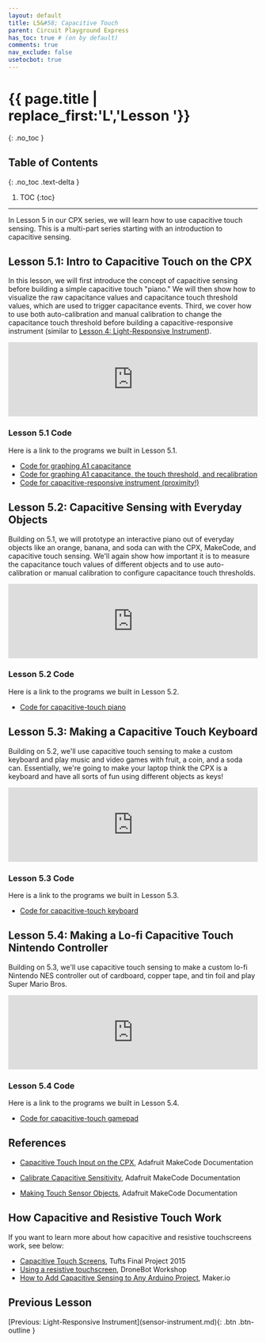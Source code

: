 ```yaml
---
layout: default
title: L5&#58; Capacitive Touch
parent: Circuit Playground Express
has_toc: true # (on by default)
comments: true
nav_exclude: false
usetocbot: true
---
```

# {{ page.title | replace_first:'L','Lesson '}}
{: .no_toc }

## Table of Contents
{: .no_toc .text-delta }

1. TOC
{:toc}
---

In Lesson 5 in our CPX series, we will learn how to use capacitive touch sensing. This is a multi-part series starting with an introduction to capacitive sensing.

## Lesson 5.1: Intro to Capacitive Touch on the CPX

In this lesson, we will first introduce the concept of capacitive sensing before building a simple capacitive touch "piano." We will then show how to visualize the raw capacitance values and capacitance touch threshold values, which are used to trigger capacitance events. Third, we cover how to use both auto-calibration and manual calibration to change the capacitance touch threshold before building a capacitive-responsive instrument (similar to [Lesson 4: Light-Responsive Instrument](sensor-instrument.md)). 

<div class="iframe-container">
  <iframe width="100%" src="https://www.youtube.com/embed/HKwtXrTdocE" title="YouTube video player" frameborder="0" allow="accelerometer; autoplay; clipboard-write; encrypted-media; gyroscope; picture-in-picture; web-share" allowfullscreen></iframe>
</div>

### Lesson 5.1 Code

Here is a link to the programs we built in Lesson 5.1.

- [Code for graphing A1 capacitance](https://makecode.com/_EWVVviTtzWC5)
- [Code for graphing A1 capacitance, the touch threshold, and recalibration](https://makecode.com/_XKm2wUYgWcw9)
- [Code for capacitive-responsive instrument (proximity!)](https://makecode.com/_8pAMay1XXg6W)

## Lesson 5.2: Capacitive Sensing with Everyday Objects

Building on 5.1, we will prototype an interactive piano out of everyday objects like an orange, banana, and soda can with the CPX, MakeCode, and capacitive touch sensing. We'll again show how important it is to measure the capacitance touch values of different objects and to use auto-calibration or manual calibration to configure capacitance touch thresholds.

<div class="iframe-container">
  <iframe width="100%" src="https://www.youtube.com/embed/_eMAbP7ATOU" title="YouTube video player" frameborder="0" allow="accelerometer; autoplay; clipboard-write; encrypted-media; gyroscope; picture-in-picture; web-share" allowfullscreen></iframe>
</div>

### Lesson 5.2 Code

Here is a link to the programs we built in Lesson 5.2.

- [Code for capacitive-touch piano](https://makecode.com/_X18RPxJte8EU)

## Lesson 5.3: Making a Capacitive Touch Keyboard

Building on 5.2, we'll use capacitive touch sensing to make a custom keyboard and play music and video games with fruit, a coin, and a soda can. Essentially, we're going to make your laptop think the CPX is a keyboard and have all sorts of fun using different objects as keys!

<div class="iframe-container">
  <iframe width="100%" src="https://www.youtube.com/embed/DrqrGA9OtvE" title="YouTube video player" frameborder="0" allow="accelerometer; autoplay; clipboard-write; encrypted-media; gyroscope; picture-in-picture; web-share" allowfullscreen></iframe>
</div>

### Lesson 5.3 Code

Here is a link to the programs we built in Lesson 5.3.

- [Code for capacitive-touch keyboard](https://makecode.com/_cfwTFgTK1AAy)

## Lesson 5.4: Making a Lo-fi Capacitive Touch Nintendo Controller

Building on 5.3, we'll use capacitive touch sensing to make a custom lo-fi Nintendo NES controller out of cardboard, copper tape, and tin foil and play Super Mario Bros.

<div class="iframe-container">
  <iframe width="100%" src="https://www.youtube.com/embed/2HasGGKsyI0" title="YouTube video player" frameborder="0" allow="accelerometer; autoplay; clipboard-write; encrypted-media; gyroscope; picture-in-picture; web-share" allowfullscreen></iframe>
</div>

### Lesson 5.4 Code

Here is a link to the programs we built in Lesson 5.4.

- [Code for capacitive-touch gamepad](https://makecode.com/_2q5bAx9ch5am)


<!-- Flow:
Remember A0 cannot be used for capacitive touch
- Start with end result. A capacitive touch fruit piano (note: can edit this in)

- Then very simply with a capacitive touch on A1. Remember A0 cannot be used for capacitive touch. Show diagram.
- Build up A1 touch. Show console out when your finger touches the pad.
- Then build up touchpads A1 - A3
- But the exciting part is when we hook up to other conductive objects. Let's try a 
- Here's code for simple capactive touch on A1 that also shows the threshold. This threshold is really important
  as it's what triggers a touch event. https://makecode.com/_EWVVviTtzWC5
- How does this work? Well, when your program first starts, it calls a calibration sequence for the touchpads, which determines the capacitance threshold necessary to trigger a touch. Let's take a look
- Then build it up on all touchpads A1 through A3
- Now, here's the fun part. We can hook up external objects that are conductive. "Connecting an object to a touch pin can make it touch sensor. When some object is connected to a pin, it changes the capacitance that is measured for the pin. When your program starts, it calibrates its measurement of capacitance for the pin surface and any object connected to it. This allows it to properly detect your touch." https://makecode.adafruit.com/learnsystem/pins-tutorial/touch-input/sensor-objects

- Then show to make hover gesture that changes pitch? -->

<!-- Capacitive sensing technology works by measuring the change in capacitance (the ability of a system to store an electric charge) within its projected field due to the presence of a conductive object. See: https://www.rspinc.com/blog/contract-manufacturing/what-is-a-capacitive-touch-sensor-how-are-they-used/ -->

<!-- From Wikipedia:
"Capacitive sensing (sometimes capacitance sensing) is an electrical sensing method that can detect and measure anything that is conductive or has a dielectric constant (which is a measure of a substance's ability to store energy) different from air. ...

Many types of sensors use capacitive sensing, including sensors to detect and measure proximity, pressure, humidity.

And you're surrounded by capacitive sensing—it's how modern touchscreens and touchpads work as well" -->

<!-- Adafruit Touch Sensor Docs: https://makecode.adafruit.com/reference/input/button/touch-sensors 
Adafruit Capacitive lesson: https://learn.adafruit.com/make-it-sense/makecode-6-->

## References

<!-- https://makecode.adafruit.com/learnsystem/pins-tutorial/devices/capacitors -->

- [Capacitive Touch Input on the CPX](https://makecode.adafruit.com/learnsystem/pins-tutorial/touch-input), Adafruit MakeCode Documentation

- [Calibrate Capacitive Sensitivity](https://makecode.adafruit.com/learnsystem/pins-tutorial/touch-input/calibrate-sensitivity), Adafruit MakeCode Documentation

- [Making Touch Sensor Objects](https://makecode.adafruit.com/learnsystem/pins-tutorial/touch-input/sensor-objects), Adafruit MakeCode Documentation

## How Capacitive and Resistive Touch Work

If you want to learn more about how capacitive and resistive touchscreens work, see below:

- [Capacitive Touch Screens](https://youtu.be/BR4wNq6WGkg), Tufts Final Project 2015
- [Using a resistive touchscreen](https://www.youtube.com/watch?v=_GT_sgbKQrc), DroneBot Workshop
- [How to Add Capacitive Sensing to Any Arduino Project](https://www.digikey.com/en/maker/blogs/2021/how-to-add-capacitive-sensing-to-any-arduino-project), Maker.io

## Previous Lesson

<span class="fs-6">
[Previous: Light-Responsive Instrument](sensor-instrument.md){: .btn .btn-outline }
</span>